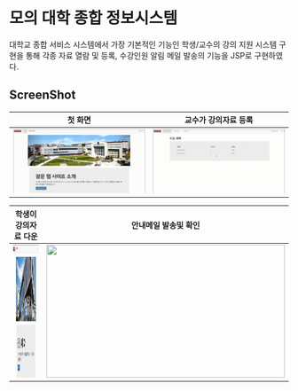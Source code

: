 # 모의 대학 종합 정보시스템 
대학교 종합 서비스 시스템에서 가장 기본적인 기능인 학생/교수의 강의 지원 시스템 구현을 통해 각종 자료 열람 및 등록, 수강인원 알림 메일 발송의 기능을 JSP로 구현하였다.

ScreenShot
----------------
| 첫 화면 | 교수가 강의자료 등록 | 
|:---:|:---:|
| <img src="./readme_images/1.UI.gif"  >  | <img src="./readme_images/2.강의자료등록.gif"  > |  

| 학생이 강의자료 다운 | 안내메일 발송및 확인 | 
|:---:|:---:|
| <img src="./readme_images/3.강의자료다운.gif" width= "430" height="240">  | <img src="./readme_images/4.안내메일.gif" width= "430" height="240"> |

